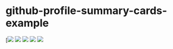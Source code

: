 # github-profile-summary-cards-example



[![](http://github-profile-summary-cards.vercel.app/api/cards/profile-details?username=rashidsarkar1&theme=react)
![](http://github-profile-summary-cards.vercel.app/api/cards/repos-per-language?username=rashidsarkar1&theme=react)
![](http://github-profile-summary-cards.vercel.app/api/cards/most-commit-language?username=rashidsarkar1&theme=react)
![](http://github-profile-summary-cards.vercel.app/api/cards/stats?username=rashidsarkar1&theme=react)
![](http://github-profile-summary-cards.vercel.app/api/cards/productive-time?username=rashidsarkar1&theme=react&utcOffset=8)


